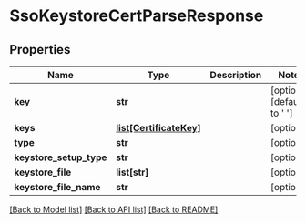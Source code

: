 # SsoKeystoreCertParseResponse

## Properties
Name | Type | Description | Notes
------------ | ------------- | ------------- | -------------
**key** | **str** |  | [optional] [default to ' ']
**keys** | [**list[CertificateKey]**](CertificateKey.md) |  | [optional] 
**type** | **str** |  | [optional] 
**keystore_setup_type** | **str** |  | [optional] 
**keystore_file** | **list[str]** |  | [optional] 
**keystore_file_name** | **str** |  | [optional] 

[[Back to Model list]](../README.md#documentation-for-models) [[Back to API list]](../README.md#documentation-for-api-endpoints) [[Back to README]](../README.md)


